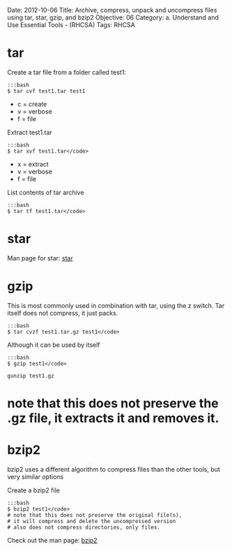 Date: 2012-10-06
Title: Archive, compress, unpack and uncompress files using tar, star, gzip, and bzip2
Objective: 06
Category: a. Understand and Use Essential Tools - (RHCSA)
Tags: RHCSA

tar
===

Create a tar file from a folder called test1:

    :::bash
    $ tar cvf test1.tar test1

* c = create
* v = verbose
* f = file

Extract test1.tar

    :::bash
    $ tar xvf test1.tar</code>
* x = extract
* v = verbose
* f = file

List contents of tar archive

    :::bash
    $ tar tf test1.tar</code>

star
====

Man page for star: [star](http://linux.die.net/man/1/star)

gzip
====

This is most commonly used in combination with tar, using the z switch. Tar itself does not compress, it just packs. 

    :::bash
    $ tar cvzf test1.tar.gz test1</code>

Although it can be used by itself

    :::bash
    $ gzip test1</code>

 <code>gunzip test1.gz</code>
# note that this does not preserve the .gz file, it extracts it and removes it. 

bzip2
=====

bzip2 uses a different algorithm to compress files than the other tools, but very similar options

Create a bzip2 file

    :::bash
    $ bzip2 test1</code>
    # note that this does not preserve the original file(s),
    # it will compress and delete the uncompressed version
    # also does not compress directories, only files. 

Check out the man page: [bzip2](http://bzip.org/1.0.5/bzip2.txt)